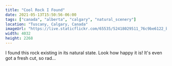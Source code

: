 ```yaml
---
title: "Cool Rock I Found"
date: 2021-05-13T15:50:56-06:00
tags: ["canada", "alberta", "calgary", "natural_scenery"]
location: "Tuscany, Calgary, Canada"
imageUrl: "https://live.staticflickr.com/65535/52418029511_76c9be6122_b.jpg"
width: 4032
height: 2268
---
```


I found this rock existing in its natural state. Look how happy it is! It's even got a fresh cut, so rad...